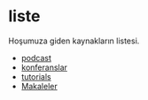 # liste
Hoşumuza giden kaynakların listesi.

* [podcast](https://github.com/ToplulukTR/liste/blob/master/podcast.md)
* [konferanslar](https://github.com/ToplulukTR/liste/blob/master/konferanslar.md)
* [tutorials](https://github.com/ToplulukTR/liste/blob/master/tutorials.md)
* [Makaleler](https://github.com/ToplulukTR/liste/blob/master/article.md)

